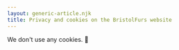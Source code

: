 ```yaml
---
layout: generic-article.njk
title: Privacy and cookies on the BristolFurs website
---
```


We don't use any cookies. 🤷
